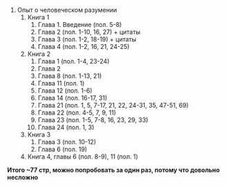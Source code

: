 1. Опыт о человеческом разумении
	1. Книга 1
		1. Глава 1. Введение (пол. 5-8)
		2. Глава 2 (пол. 1-10, 16, 27) + цитаты
		3. Глава 3 (пол. 1-2, 18-19) + цитаты
		4. Глава 4 (пол. 1-2, 16, 21, 24-25)
	2. Книга 2
		1. Глава 1  (пол. 1-4, 23-24)
		2. Глава 2
		3. Глава 8 (пол. 1-13, 21)
		4. Глава 11 (пол. 1)
		5. Глава 12 (пол. 1-6)
		6. Глава 14 (пол. 16-17, 31)
		7. Глава 21 (пол. 1, 5, 7-17, 21, 22, 24-31, 35, 47-51, 69)
		8. Глава 22 (пол. 4-5, 7, 9, 11)
		9. Глава 23 (пол. 1-5, 7-8, 16, 23, 29, 33)
		10. Глава 24 (пол. 1, 3)
	3. Книга 3
		1. Глава 3 (пол. 10-12)
		2. Глава 6 (пол. 19)
	4. Книга 4, главы 6 (пол. 8-9), 11 (пол. 1)

**Итого ~77 стр, можно попробовать за один раз, потому что довольно несложно**

